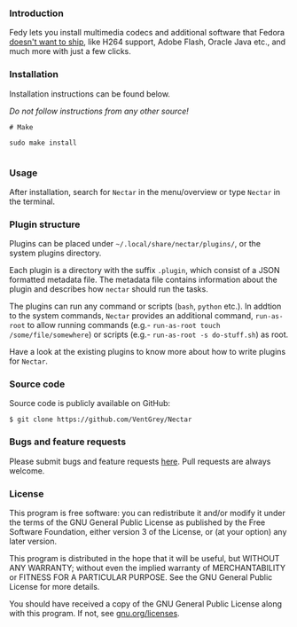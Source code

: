 ### Introduction

Fedy lets you install multimedia codecs and additional software that Fedora [doesn't want to ship](http://fedoraproject.org/wiki/Forbidden_items?rd=ForbiddenItems), like H264 support, Adobe Flash, Oracle Java etc., and much more with just a few clicks.

### Installation

Installation instructions can be found below.

_Do not follow instructions from any other source!_

```
# Make

sudo make install


```

### Usage

After installation, search for `Nectar` in the menu/overview or type `Nectar` in the terminal.

### Plugin structure

Plugins can be placed under `~/.local/share/nectar/plugins/`, or the system plugins directory.

Each plugin is a directory with the suffix `.plugin`, which consist of a JSON formatted metadata file. The metadata file contains information about the plugin and describes how `nectar` should run the tasks.

The plugins can run any command or scripts (`bash`, `python` etc.). In addtion to the system commands, `Nectar` provides an additional command, `run-as-root` to allow running commands (e.g.- `run-as-root touch /some/file/somewhere`) or scripts (e.g.- `run-as-root -s do-stuff.sh`) as root.

Have a look at the existing plugins to know more about how to write plugins for `Nectar`.

### Source code

Source code is publicly available on GitHub:

```
$ git clone https://github.com/VentGrey/Nectar
```

### Bugs and feature requests

Please submit bugs and feature requests [here][nectar/issues]. Pull requests are
always welcome.

[nectar/issues]: https://github.com/VentGrey/Nectar/issues

### License

This program is free software: you can redistribute it and/or modify it under
the terms of the GNU General Public License as published by the Free Software
Foundation, either version 3 of the License, or (at your option) any later
version.

This program is distributed in the hope that it will be useful, but WITHOUT ANY
WARRANTY; without even the implied warranty of MERCHANTABILITY or FITNESS FOR A
PARTICULAR PURPOSE. See the GNU General Public License for more details.

You should have received a copy of the GNU General Public License along with
this program.  If not, see [gnu.org/licenses](http://www.gnu.org/licenses/).
